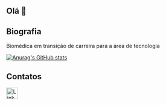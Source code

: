 ## Olá 👋

## Biografia

Biomédica em transição de carreira para a área de tecnologia

[![Anurag's GitHub stats](https://github-readme-stats.vercel.app/api?username=akosiol&theme=dark)](https://github.com/anuraghazra/github-readme-stats)

## Contatos

[<img src='https://img.shields.io/badge/LinkedIn-0077B5?style=for-the-badge&logo=linkedin&logoColor=white' alt='Linkedin' height='30'>](linkedin.com/in/alessandrakosiol)
